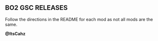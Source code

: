 ## BO2 GSC RELEASES
Follow the directions in the README for each mod as not all mods are the same.

**@ItsCahz**
